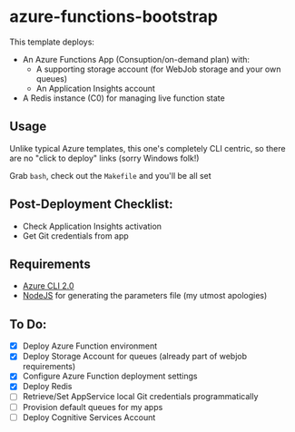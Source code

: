 # azure-functions-bootstrap

This template deploys:

* An Azure Functions App (Consuption/on-demand plan) with:
  * A supporting storage account (for WebJob storage and your own queues)
  * An Application Insights account
* A Redis instance (C0) for managing live function state

## Usage

Unlike typical Azure templates, this one's completely CLI centric, so there are no "click to deploy" links (sorry Windows folk!)

Grab `bash`, check out the `Makefile` and you'll be all set

## Post-Deployment Checklist:

* Check Application Insights activation
* Get Git credentials from app

## Requirements

* [Azure CLI 2.0][az]
* [NodeJS][n] for generating the parameters file (my utmost apologies)

## To Do:

* [x] Deploy Azure Function environment
* [x] Deploy Storage Account for queues (already part of webjob requirements)
* [x] Configure Azure Function deployment settings
* [x] Deploy Redis
* [ ] Retrieve/Set AppService local Git credentials programmatically
* [ ] Provision default queues for my apps
* [ ] Deploy Cognitive Services Account

[az]: https://github.com/Azure/azure-cli
[n]: https://nodejs.org